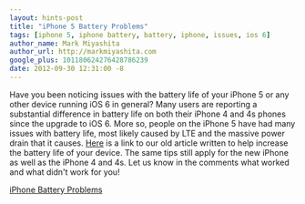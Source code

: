 ```yaml
---
layout: hints-post
title: "iPhone 5 Battery Problems"
tags: [iphone 5, iphone battery, battery, iphone, issues, ios 6]
author_name: Mark Miyashita
author_url: http://markmiyashita.com
google_plus: 101180624276428786239
date: 2012-09-30 12:31:00 -8
---
```


Have you been noticing issues with the battery life of your iPhone 5 or any other device running iOS 6 in general? Many users are reporting a substantial difference in battery life on both their iPhone 4 and 4s phones since the upgrade to iOS 6. More so, people on the iPhone 5 have had many issues with battery life, most likely caused by LTE and the massive power drain that it causes. <a href="http://hints.binaryage.com/iphone-battery-problems/">Here</a> is a link to our old article written to help increase the battery life of your device. The same tips still apply for the new iPhone as well as the iPhone 4 and 4s. Let us know in the comments what worked and what didn't work for you!

<a href="http://hints.binaryage.com/iphone-battery-problems/">iPhone Battery Problems</a>
